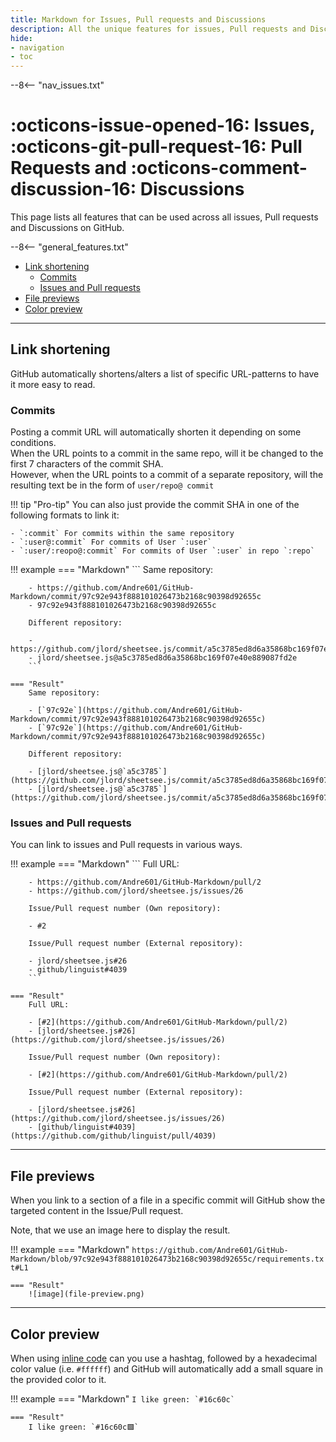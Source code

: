 ```yaml
---
title: Markdown for Issues, Pull requests and Discussions
description: All the unique features for issues, Pull requests and Discussions.
hide:
- navigation
- toc
---
```


[MagicLink]: https://facelessuser.github.io/pymdown-extensions/extensions/magiclink

--8<-- "nav_issues.txt"

# :octicons-issue-opened-16: Issues, :octicons-git-pull-request-16: Pull Requests and :octicons-comment-discussion-16: Discussions
This page lists all features that can be used across all issues, Pull requests and Discussions on GitHub.

--8<-- "general_features.txt"

- [Link shortening](#link-shortening)
    - [Commits](#commits)
    - [Issues and Pull requests](#issues-and-pull-requests)
- [File previews](#file-previews)
- [Color preview](#color-preview)

----
## Link shortening
GitHub automatically shortens/alters a list of specific URL-patterns to have it more easy to read.

### Commits
Posting a commit URL will automatically shorten it depending on some conditions.  
When the URL points to a commit in the same repo, will it be changed to the first 7 characters of the commit SHA.  
However, when the URL points to a commit of a separate repository, will the resulting text be in the form of `user/repo@ commit`

!!! tip "Pro-tip"
    You can also just provide the commit SHA in one of the following formats to link it:
    
    - `:commit` For commits within the same repository
    - `:user@:commit` For commits of User `:user`
    - `:user/:reopo@:commit` For commits of User `:user` in repo `:repo`

!!! example
    === "Markdown"
        ```
        Same repository:
        
        - https://github.com/Andre601/GitHub-Markdown/commit/97c92e943f888101026473b2168c90398d92655c
        - 97c92e943f888101026473b2168c90398d92655c
        
        Different repository:
        
        - https://github.com/jlord/sheetsee.js/commit/a5c3785ed8d6a35868bc169f07e40e889087fd2e
        - jlord/sheetsee.js@a5c3785ed8d6a35868bc169f07e40e889087fd2e
        ```
        
    === "Result"
        Same repository:
        
        - [`97c92e`](https://github.com/Andre601/GitHub-Markdown/commit/97c92e943f888101026473b2168c90398d92655c)
        - [`97c92e`](https://github.com/Andre601/GitHub-Markdown/commit/97c92e943f888101026473b2168c90398d92655c)
        
        Different repository:
        
        - [jlord/sheetsee.js@`a5c3785`](https://github.com/jlord/sheetsee.js/commit/a5c3785ed8d6a35868bc169f07e40e889087fd2e)
        - [jlord/sheetsee.js@`a5c3785`](https://github.com/jlord/sheetsee.js/commit/a5c3785ed8d6a35868bc169f07e40e889087fd2e)

### Issues and Pull requests
You can link to issues and Pull requests in various ways.

!!! example
    === "Markdown"
        ```
        Full URL:
        
        - https://github.com/Andre601/GitHub-Markdown/pull/2
        - https://github.com/jlord/sheetsee.js/issues/26
        
        Issue/Pull request number (Own repository):
        
        - #2
        
        Issue/Pull request number (External repository):
        
        - jlord/sheetsee.js#26  
        - github/linguist#4039
        ```
        
    === "Result"
        Full URL:
        
        - [#2](https://github.com/Andre601/GitHub-Markdown/pull/2)
        - [jlord/sheetsee.js#26](https://github.com/jlord/sheetsee.js/issues/26)
        
        Issue/Pull request number (Own repository):
        
        - [#2](https://github.com/Andre601/GitHub-Markdown/pull/2)
        
        Issue/Pull request number (External repository):
        
        - [jlord/sheetsee.js#26](https://github.com/jlord/sheetsee.js/issues/26)
        - [github/linguist#4039](https://github.com/github/linguist/pull/4039)

----
## File previews
When you link to a section of a file in a specific commit will GitHub show the targeted content in the Issue/Pull request.

Note, that we use an image here to display the result.

!!! example
    === "Markdown"
        ```
        https://github.com/Andre601/GitHub-Markdown/blob/97c92e943f888101026473b2168c90398d92655c/requirements.txt#L1
        ```
        
    === "Result"
        ![image](file-preview.png)

----
## Color preview
When using [inline code](../general#inline-code) can you use a hashtag, followed by a hexadecimal color value (i.e. `#ffffff`) and GitHub will automatically add a small square in the provided color to it.

!!! example
    === "Markdown"
        ```
        I like green: `#16c60c`
        ```
        
    === "Result"
        I like green: `#16c60c🟩`
        